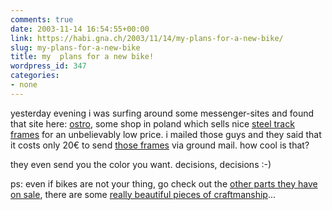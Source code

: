 ```yaml
---
comments: true
date: 2003-11-14 16:54:55+00:00
link: https://habi.gna.ch/2003/11/14/my-plans-for-a-new-bike/
slug: my-plans-for-a-new-bike
title: my  plans for a new bike!
wordpress_id: 347
categories:
- none
---
```


yesterday evening i was surfing around some messenger-sites and found that site here: [ostro](http://www.ostro.com.pl/en/main.htm), some shop in poland which sells nice [steel track frames](http://www.ostro.com.pl/en/shop/frames.htm) for an unbelievably low price. 
i mailed those guys and they said that it costs only 20€ to send [those frames](http://www.ostro.com.pl/en/shop/romet_zoom.html) via ground mail.
how cool is that?

they even send you the color you want. decisions, decisions :-)

ps: even if bikes are not your thing, go check out the [other parts they have on sale](http://www.ostro.com.pl/en/shop/start.html), there are some [really beautiful pieces of craftmanship](http://www.ostro.com.pl/en/shop/camphub_zoom.html)...
